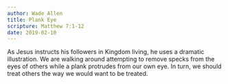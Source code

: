 ```yaml
---
author: Wade Allen
title: Plank Eye
scripture: Matthew 7:1-12
date: 2019-02-10
---
```


As Jesus instructs his followers in Kingdom living, he uses a dramatic illustration. We are walking around attempting to remove specks from the eyes of others while a plank protrudes from our own eye. In turn, we should treat others the way we would want to be treated.
